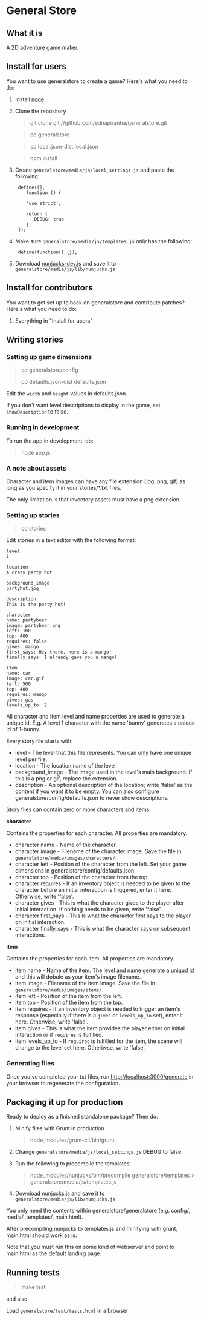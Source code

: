 # General Store

## What it is

A 2D adventure game maker.

## Install for users

You want to use generalstore to create a game? Here's what you need
to do:

1. Install [node](http://nodejs.org)
2. Clone the repository

   > git clone git://github.com/ednapiranha/generalstore.git

   > cd generalstore

   > cp local.json-dist local.json

   > npm install

3. Create `generalstore/media/js/local_settings.js` and paste the following:

        define([],
           function () {

           'use strict';

           return {
              DEBUG: true
           };
        });

4. Make sure `generalstore/media/js/templates.js` only has the following:

        define(function() {});

5. Download [nunjucks-dev.js](https://raw.github.com/jlongster/nunjucks/master/browser/nunjucks-dev.js) and save it to `generalstore/media/js/lib/nunjucks.js`


## Install for contributors

You want to get set up to hack on generalstore and contribute patches?
Here's what you need to do:

1. Everything in "Install for users"


## Writing stories

### Setting up game dimensions

> cd generalstore/config

> cp defaults.json-dist defaults.json

Edit the `width` and `height` values in defaults.json.

If you don't want level descriptions to display in the game, set `showDescription` to false.


### Running in development

To run the app in development, do:

> node app.js


### A note about assets

Character and item images can have any file extension (jpg, png, gif) as long as you specify it in your stories/*.txt files.

The only limitation is that inventory assets must have a png extension.


### Setting up stories

> cd stories

Edit stories in a text editor with the following format:

    level
    1

    location
    A crazy party hut

    background_image
    partyhut.jpg

    description
    This is the party hut!

    character
    name: partybear
    image: partybear.png
    left: 100
    top: 400
    requires: false
    gives: mango
    first_says: Hey there, here is a mango!
    finally_says: I already gave you a mango!

    item
    name: car
    image: car.gif
    left: 500
    top: 400
    requires: mango
    gives: gas
    levels_up_to: 2

All character and item level and name properties are used to generate a unique id. E.g. A level 1 character with the name 'bunny' generates a unique id of 1-bunny.

Every story file starts with:

* level - The level that this file represents. You can only have one unique level per file.
* location - The location name of the level
* background_image - The image used in the level's main background. If this is a png or gif, replace the extension.
* description - An optional description of the location; write 'false' as the content if you want it to be empty. You can also configure generalstore/config/defaults.json to never show descriptions.

Story files can contain zero or more characters and items.

**character**

Contains the properties for each character. All properties are mandatory.

* character name - Name of the character.
* character image - Filename of the character image. Save the file in `generalstore/media/images/characters/`.
* character left - Position of the character from the left. Set your game dimensions in generalstore/config/defaults.json
* character top - Position of the character from the top.
* character requires - If an inventory object is needed to be given to the character before an initial interaction is triggered, enter it here. Otherwise, write 'false'.
* character gives - This is what the character gives to the player after initial interaction. If nothing needs to be given, write 'false'.
* character first_says - This is what the character first says to the player on initial interaction.
* character finally_says - This is what the character says on subsequent interactions.

**item**

Contains the properties for each item. All properties are mandatory.

* item name - Name of the item. The level and name generate a uniqud id and this will dobule as your item's image filename.
* item image - Filename of the item image. Save the file in `generalstore/media/images/items/`.
* item left - Position of the item from the left.
* item top - Position of the item from the top.
* item requires - If an inventory object is needed to trigger an item's response (especially if there is a `gives` or `levels_up_to` set), enter it here. Otherwise, write 'false'.
* item gives - This is what the item provides the player either on initial interaction or if `requires` is fulfilled.
* item levels_up_to - If `requires` is fulfilled for the item, the scene will change to the level set here. Otheriwse, write 'false'.


### Generating files

Once you've completed your txt files, run [http://localhost:3000/generate](http://localhost:3000/generate) in your browser to regenerate the configuration.


## Packaging it up for production

Ready to deploy as a finished standalone package? Then do:

1. Minify files with Grunt in production

   > node_modules/grunt-cli/bin/grunt

2. Change `generalstore/media/js/local_settings.js` DEBUG to false.

3. Run the following to precompile the templates:

   > node_modules/nunjucks/bin/precompile generalstore/templates > generalstore/media/js/templates.js

4. Download [nunjucks.js](https://raw.github.com/jlongster/nunjucks/master/browser/nunjucks.js) and save it to `generalstore/media/js/lib/nunjucks.js`


You only need the contents within generalstore/generalstore (e.g. config/, media/, templates/, main.html).

After precompiling nunjucks to templates.js and minifying with grunt, main.html should work as is.

Note that you must run this on some kind of webserver and point to main.html as the default landing page.


## Running tests

> make test

and also

Load `generalstore/test/tests.html` in a browser
